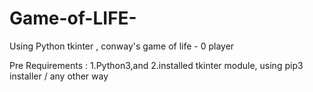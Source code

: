# Game-of-LIFE-
Using Python tkinter , conway's game of life - 0 player

Pre Requirements :
  1.Python3,and
  2.installed tkinter module, using pip3 installer / any other way
  

  
